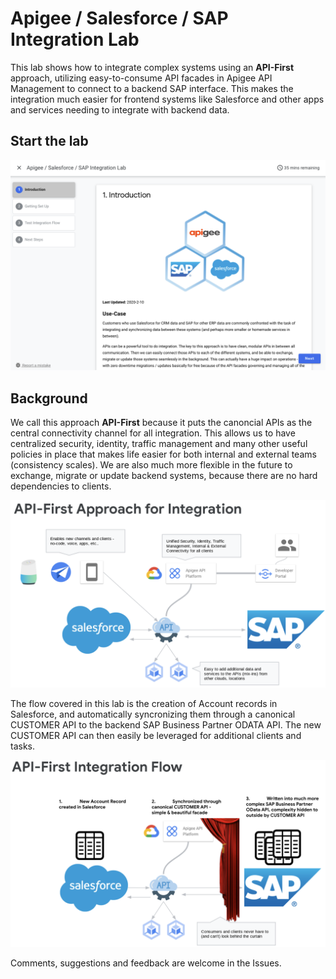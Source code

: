 # Apigee / Salesforce / SAP Integration Lab

This lab shows how to integrate complex systems using an **API-First** approach, utilizing easy-to-consume API facades in Apigee API Management to connect to a backend SAP interface.  This makes the integration much easier for frontend systems like Salesforce and other apps and services needing to integrate with backend data.

## Start the lab
[<img src="img/cover.png" />](https://tyayers.github.io/apigee-sf-sap-lab)

## Background

We call this approach **API-First** because it puts the canoncial APIs as the central connectivity channel for all integration.  This allows us to have centralized security, identity, traffic management and many other useful policies in place that makes life easier for both internal and external teams (consistency scales).  We are also much more flexible in the future to exchange, migrate or update backend systems, because there are no hard dependencies to clients.

![API-First Integration](img/arch1.png)

The flow covered in this lab is the creation of Account records in Salesforce, and automatically syncronizing them through a canonical CUSTOMER API to the backend SAP Business Partner ODATA API.  The new CUSTOMER API can then easily be leveraged for additional clients and tasks.

![Integration Flow](img/arch2.png)

Comments, suggestions and feedback are welcome in the Issues.